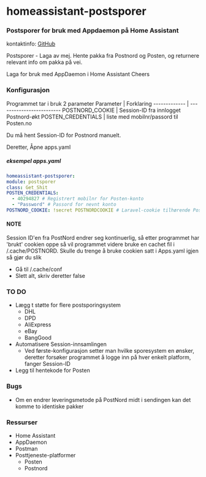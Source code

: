# homeassistant-postsporer
### Postsporer for bruk med Appdaemon på Home Assistant
kontaktinfo: [GitHub](https://www.github.com/bolme123)



Postsporer - Laga av mej.
Hente pakka fra Postnord og Posten, og returnere relevant info om pakka på vei.

Laga for bruk med AppDaemon i Home Assistant
Cheers


### Konfigurasjon
  Programmet tar i bruk 2 parameter
  Parameter | Forklaring
------------- | -------------------------
POSTNORD_COOKIE | Session-ID fra innlogget Postnord-økt 
POSTEN_CREDENTIALS | liste med mobilnr/passord til Posten.no

Du må hent Session-ID for Postnord manuelt.
  
  Deretter, Åpne apps.yaml 
  ##### eksempel apps.yaml
  ```yaml
homeassistant-postsporer:
  module: postsporer
  class: Get_Shit
  POSTEN_CREDENTIALS: 
    - 40294827 # Registrert mobilnr for Posten-konto
    - "Password" # Passord for nevnt konto
  POSTNORD_COOKIE: !secret POSTNORDCOOKIE # Laravel-cookie tilhørende Postnord
  ```
#### NOTE
Session ID'en fra PostNord endrer seg kontinuerlig, så etter programmet har 'brukt' cookien oppe så vil programmet videre bruke en cachet fil i /.cache/POSTNORD.
Skulle du trenge å bruke cookien satt i Apps.yaml igjen så gjør du slik
* Gå til /.cache/conf
* Slett alt, skriv deretter false
   

### TO DO
* Lægg t støtte for flere postsporingsystem 
    * DHL
    * DPD
    * AliExpress
    * eBay
    * BangGood
* Automatisere Session-innsamlingen
    * Ved første-konfigurasjon setter man hvilke sporesystem en ønsker, deretter forsøker programmet å logge inn på hver enkelt platform, fanger Session-ID
* Legg til hentekode for Posten


### Bugs
 * Om en endrer leveringsmetode på PostNord midt i sendingen kan det komme to identiske pakker


### Ressurser
 * Home Assistant
 * AppDaemon
 * Postman
 * Posttjeneste-platformer
   * Posten
   * Postnord

